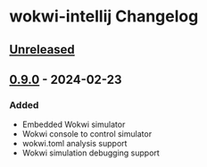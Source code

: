 <!-- Keep a Changelog guide -> https://keepachangelog.com -->

# wokwi-intellij Changelog

## [Unreleased]

## [0.9.0] - 2024-02-23

### Added

- Embedded Wokwi simulator
- Wokwi console to control simulator
- wokwi.toml analysis support
- Wokwi simulation debugging support

[Unreleased]: https://github.com/Jozott00/wokwi-intellij/compare/v0.9.0...HEAD
[0.9.0]: https://github.com/Jozott00/wokwi-intellij/commits/v0.9.0
